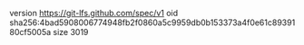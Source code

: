 version https://git-lfs.github.com/spec/v1
oid sha256:4bad5908006774948fb2f0860a5c9959db0b153373a4f0e61c8939180cf5005a
size 3019
